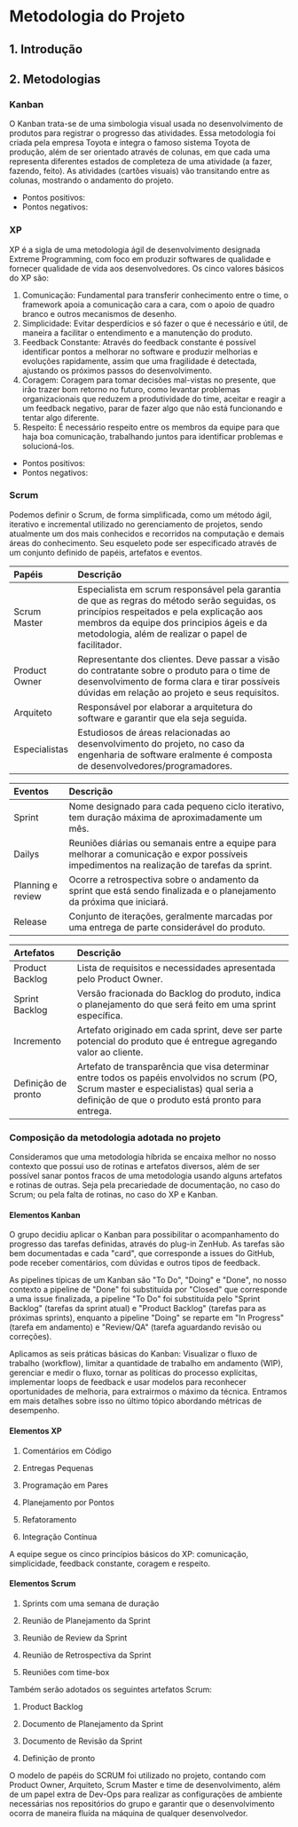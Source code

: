 # Metodologia do Projeto

## 1. Introdução

## 2. Metodologias
### Kanban
O Kanban trata-se de uma simbologia visual usada no desenvolvimento de produtos para registrar o progresso das atividades. Essa metodologia foi criada pela empresa Toyota e integra o famoso sistema Toyota de produção, além de ser orientado através de colunas, em que cada uma representa diferentes estados de completeza de uma atividade (a fazer, fazendo, feito). As atividades (cartões visuais) vão transitando entre as colunas, mostrando o andamento do projeto.

* Pontos positivos:
* Pontos negativos:

### XP
XP é a sigla de uma metodologia ágil de desenvolvimento designada Extreme Programming, com foco em produzir softwares de qualidade e fornecer qualidade de vida aos desenvolvedores. Os cinco valores básicos do XP são:
1. Comunicação: Fundamental para transferir conhecimento entre o time, o framework apoia a comunicação cara a cara, com o apoio de quadro branco e outros mecanismos de desenho.
2. Simplicidade: Evitar desperdícios e só fazer o que é necessário e útil, de maneira a facilitar o entendimento e a manutenção do produto.
3. Feedback Constante: Através do feedback constante é possível identificar pontos a melhorar no software e produzir melhorias e evoluções rapidamente, assim que uma fragilidade é detectada, ajustando os próximos passos do desenvolvimento.
4. Coragem: Coragem para tomar decisões mal-vistas no presente, que irão trazer bom retorno no futuro, como levantar problemas organizacionais que reduzem a produtividade do time, aceitar e reagir a um feedback negativo, parar de fazer algo que não está funcionando e tentar algo diferente.
5. Respeito: É necessário respeito entre os membros da equipe para que haja boa comunicação, trabalhando juntos para identificar problemas e solucioná-los.

* Pontos positivos:
* Pontos negativos:

### Scrum
Podemos definir o Scrum, de forma simplificada, como um método ágil, iterativo e incremental utilizado no gerenciamento de projetos, sendo atualmente um dos mais conhecidos e recorridos na
computação e demais áreas do conhecimento. Seu esqueleto pode ser especificado através de um conjunto definido de papéis, artefatos e eventos.

|     Papéis    | Descrição | 
| :------------ | :-------- |
|  Scrum Master |Especialista em scrum responsável pela garantia de que as regras do método serão seguidas, os princípios respeitados e pela explicação aos membros da equipe dos principios ágeis e da metodologia, além de realizar o papel de facilitador.|     
| Product Owner |Representante dos clientes. Deve passar a visão do contratante sobre o produto para o time de desenvolvimento de forma clara e tirar possíveis dúvidas em relação ao projeto e seus requisitos.|
|   Arquiteto   |Responsável por elaborar a arquitetura do software e garantir que ela seja seguida.|
| Especialistas |Estudiosos de áreas relacionadas ao desenvolvimento do projeto, no caso da engenharia de software eralmente é composta de desenvolvedores/programadores.|

|       Eventos     | Descrição | 
| :---------------- | :-------- |
|       Sprint      |Nome designado para cada pequeno ciclo iterativo, tem duração máxima de aproximadamente um mês.|
|       Dailys      |Reuniões diárias ou semanais entre a equipe para melhorar a comunicação e expor possíveis impedimentos na realização de tarefas da sprint.|
| Planning e review |Ocorre a retrospectiva sobre o andamento da sprint que está sendo finalizada e o planejamento da próxima que iniciará.|
|      Release      |Conjunto de iterações, geralmente marcadas por uma entrega de parte considerável do produto.|

|      Artefatos      | Descrição | 
| :------------------ | :-------- |
|    Product Backlog  |Lista de requisitos e necessidades apresentada pelo Product Owner.|
|    Sprint Backlog   |Versão fracionada do Backlog do produto, indica o planejamento do que será feito em uma sprint específica.|
|      Incremento     |Artefato originado em cada sprint, deve ser parte potencial do produto que é entregue agregando valor ao cliente.|
| Definição de pronto |Artefato de transparência que visa determinar entre todos os papéis envolvidos no scrum (PO, Scrum master e especialistas) qual seria a definição de que o produto está pronto para entrega.|

### Composição da metodologia adotada no projeto
Consideramos que uma metodologia híbrida se encaixa melhor no nosso contexto que possui uso de rotinas e artefatos diversos, além de ser possível sanar pontos fracos de uma metodologia usando alguns artefatos e rotinas de outras. Seja pela precariedade de documentação, no caso do Scrum; ou pela falta de rotinas, no caso do XP e Kanban.

#### Elementos Kanban
O grupo decidiu aplicar o Kanban para possibilitar o acompanhamento do progresso das tarefas definidas, através do plug-in ZenHub. As tarefas são bem documentadas e cada "card", que corresponde a issues do GitHub, pode receber comentários, com dúvidas e outros tipos de feedback.

As pipelines típicas de um Kanban são "To Do", "Doing" e "Done", no nosso contexto a pipeline de "Done" foi substituída por "Closed" que corresponde a uma issue finalizada, a pipeline "To Do" foi substituída pelo "Sprint Backlog" (tarefas da sprint atual) e "Product Backlog" (tarefas para as próximas sprints), enquanto a pipeline "Doing" se reparte em "In Progress" (tarefa em andamento) e "Review/QA" (tarefa aguardando revisão ou correções).

Aplicamos as seis práticas básicas do Kanban: Visualizar o fluxo de trabalho (workflow), limitar a quantidade de trabalho em andamento (WIP), gerenciar e medir o fluxo, tornar as políticas do processo explícitas, implementar loops de feedback e usar modelos para reconhecer oportunidades de melhoria, para extrairmos o máximo da técnica. Entramos em mais detalhes sobre isso no último tópico abordando métricas de desempenho.

#### Elementos XP
1. Comentários em Código

2. Entregas Pequenas

3. Programação em Pares

4. Planejamento por Pontos

5. Refatoramento

6. Integração Contínua

A equipe segue os cinco princípios básicos do XP: comunicação, simplicidade, feedback constante, coragem e respeito.

#### Elementos Scrum
1. Sprints com uma semana de duração

2. Reunião de Planejamento da Sprint

3. Reunião de Review da Sprint

4. Reunião de Retrospectiva da Sprint

5. Reuniões com time-box

Também serão adotados os seguintes artefatos Scrum:

1. Product Backlog

2. Documento de Planejamento da Sprint

3. Documento de Revisão da Sprint

4. Definição de pronto

O modelo de papéis do SCRUM foi utilizado no projeto, contando com Product Owner, Arquiteto, Scrum Master e time de desenvolvimento, além de um papel extra de Dev-Ops para realizar as configurações de ambiente necessárias nos repositórios do grupo e garantir que o desenvolvimento ocorra de maneira fluída na máquina de qualquer desenvolvedor.